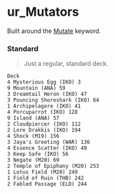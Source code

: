 # ur_Mutators
Built around the [Mutate](https://mtg.gamepedia.com/Mutate) keyword.

### Standard
> Just a regular, standard deck.
```
Deck
4 Mysterious Egg (IKO) 3
9 Mountain (ANA) 59
3 Dreamtail Heron (IKO) 47
3 Pouncing Shoreshark (IKO) 64
1 Archipelagore (IKO) 41
4 Porcuparrot (IKO) 128
9 Island (ANA) 57
2 Cloudpiercer (IKO) 112
2 Lore Drakkis (IKO) 194
4 Shock (M19) 156
3 Jaya's Greeting (WAR) 136
4 Essence Scatter (IKO) 49
3 Keep Safe (IKO) 56
3 Negate (M20) 69
2 Temple of Epiphany (M20) 253
1 Lotus Field (M20) 249
1 Field of Ruin (THB) 242
2 Fabled Passage (ELD) 244

```